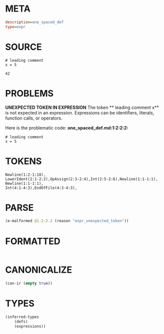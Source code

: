 # META
~~~ini
description=one_spaced_def
type=expr
~~~
# SOURCE
~~~roc
# leading comment
x = 5

42
~~~
# PROBLEMS
**UNEXPECTED TOKEN IN EXPRESSION**
The token ** leading comment
x** is not expected in an expression.
Expressions can be identifiers, literals, function calls, or operators.

Here is the problematic code:
**one_spaced_def.md:1:2:2:2:**
```roc
# leading comment
x = 5
```


# TOKENS
~~~zig
Newline(1:2-1:18),
LowerIdent(2:1-2:2),OpAssign(2:3-2:4),Int(2:5-2:6),Newline(1:1-1:1),
Newline(1:1-1:1),
Int(4:1-4:3),EndOfFile(4:3-4:3),
~~~
# PARSE
~~~clojure
(e-malformed @1.2-2.2 (reason "expr_unexpected_token"))
~~~
# FORMATTED
~~~roc

~~~
# CANONICALIZE
~~~clojure
(can-ir (empty true))
~~~
# TYPES
~~~clojure
(inferred-types
	(defs)
	(expressions))
~~~
